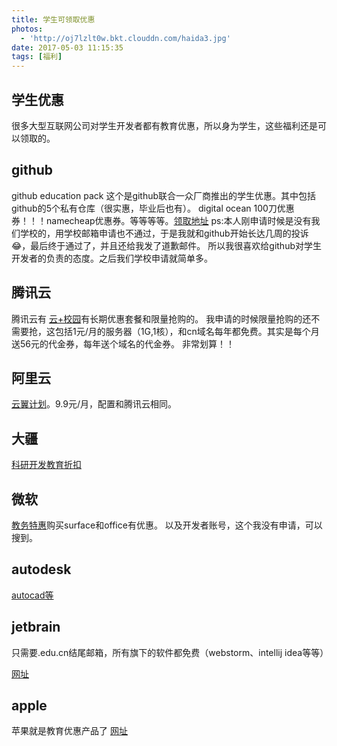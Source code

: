 ```yaml
---
title: 学生可领取优惠
photos:
  - 'http://oj7lzlt0w.bkt.clouddn.com/haida3.jpg'
date: 2017-05-03 11:15:35
tags: [福利]
---
```


## 学生优惠

很多大型互联网公司对学生开发者都有教育优惠，所以身为学生，这些福利还是可以领取的。
<!--more-->

## github

github education pack 这个是github联合一众厂商推出的学生优惠。其中包括github的5个私有仓库（很实惠，毕业后也有）。
digital ocean 100刀优惠券！！！namecheap优惠券。等等等等。[领取地址](https://education.github.com/pack)
ps:本人刚申请时候是没有我们学校的，用学校邮箱申请也不通过，于是我就和github开始长达几周的投诉😂，最后终于通过了，并且还给我发了道歉邮件。
所以我很喜欢给github对学生开发者的负责的态度。之后我们学校申请就简单多。

## 腾讯云

腾讯云有 [云+校园](https://www.qcloud.com/act/campus)有长期优惠套餐和限量抢购的。
我申请的时候限量抢购的还不需要抢，这包括1元/月的服务器（1G,1核），和cn域名每年都免费。其实是每个月送56元的代金券，每年送个域名的代金券。
非常划算！！

## 阿里云

[云翼计划](https://promotion.aliyun.com/ntms/campus2017.html)。9.9元/月，配置和腾讯云相同。

## 大疆

[科研开发教育折扣](http://coupon.dji.com/cn/research)

## 微软

[教务特惠](http://item.shop.edu.cn/brand/microsoft)购买surface和office有优惠。
以及开发者账号，这个我没有申请，可以搜到。

## autodesk

[autocad等](https://www.autodesk.com/education/free-software/autocad)

## jetbrain

只需要.edu.cn结尾邮箱，所有旗下的软件都免费（webstorm、intellij idea等等）

[网址](http://www.jetbrains.com/student/)

## apple

苹果就是教育优惠产品了 [网址](https://www.apple.com/cn-k12/shop)
